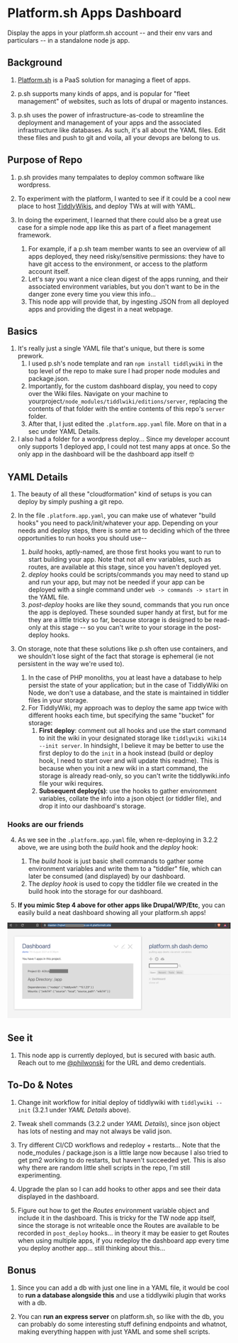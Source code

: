 # Platform.sh Apps Dashboard

Display the apps in your platform.sh account -- and their env vars and particulars -- in a standalone node js app. 

## Background

1. [Platform.sh](https://platform.sh) is a PaaS solution for managing a fleet of apps.

2. p.sh supports many kinds of apps, and is popular for "fleet management" of websites, such as lots of drupal or magento instances. 

3. p.sh uses the power of infrastructure-as-code to streamline the deployment and management of your apps and the associated infrastructure like databases. As such, it's all about the YAML files. Edit these files and push to git and voila, all your devops are belong to us. 

## Purpose of Repo

1. p.sh provides many tempalates to deploy common software like wordpress.

2. To experiment with the platform, I wanted to see if it could be a cool new place to host [TiddlyWikis](https://tiddlywiki.com), and deploy TWs at will with YAML. 

3. In doing the experiment, I learned that there could also be a great use case for a simple node app like this as part of a fleet management framework. 
    1. For example, if a p.sh team member wants to see an overview of all apps deployed, they need risky/sensitive permissions: they have to have git access to the environment, or access to the platform account itself.
    2. Let's say you want a nice clean digest of the apps running, and their associated environment variables, but you don't want to be in the danger zone every time you view this info... 
    3. This node app will provide that, by ingesting JSON from all deployed apps and providing the digest in a neat webpage. 

## Basics

1. It's really just a single YAML file that's unique, but there is some prework. 
    1. I used p.sh's node template and ran `npm install tiddlywiki` in the top level of the repo to make sure I had proper node modules and package.json. 
    2. Importantly, for the custom dashboard display, you need to copy over the Wiki files. Navigate on your machine to yourproject`/node_modules/tiddlwiki/editions/server`, replacing the contents of that folder with the entire contents of this repo's `server` folder.  
    3. After that, I just edited the `.platform.app.yaml` file. More on that in a sec under YAML Details. 
2. I also had a folder for a wordpress deploy... Since my developer account only supports 1 deployed app, I could not test many apps at once. So the only app in the dashboard will be the dashboard app itself :nerd_face:

## YAML Details

1. The beauty of all these "cloudformation" kind of setups is you can deploy by simply pushing a git repo. 

2. In the file `.platform.app.yaml`, you can make use of whatever "build hooks" you need to pack/init/whatever your app. Depending on your needs and deploy steps, there is some art to deciding which of the three opportunities to run hooks you should use--
    1. *build* hooks, aptly-named, are those first hooks you want to run to start building your app. Note that not all env variables, such as routes, are available at this stage, since you haven't deployed yet. 
    2. *deploy* hooks could be scripts/commands you may need to stand up and run your app, but may not be needed if your app can be deployed with a single command under `web -> commands -> start` in the YAML file.
    3. *post-deploy* hooks are like they sound, commands that you run once the app is deployed. These sounded super handy at first, but for me they are a little tricky so far, because storage is designed to be read-only at this stage -- so you can't write to your storage in the post-deploy hooks. 

3. On storage, note that these solutions like p.sh often use containers, and we shouldn't lose sight of the fact that storage is ephemeral (ie not persistent in the way we're used to). 
    1. In the case of PHP monoliths, you at least have a database to help persist the state of your application; but in the case of TiddlyWiki on Node, we don't use a database, and the state is maintained in tiddler files in your storage. 
    2. For TiddlyWiki, my approach was to deploy the same app twice with different hooks each time, but specifying the same "bucket" for storage:
        1. **First deploy**: comment out all hooks and use the start command to init the wiki in your designated storage like `tiddlywiki wiki14 --init server`. In hindsight, I believe it may be better to use the first deploy to do the `init` in a hook instead (build or deploy hook, I need to start over and will update this readme). This is because when you init a new wiki in a start command, the storage is already read-only, so you can't write the tiddlywiki.info file your wiki requires.  
        2. **Subsequent deploy(s)**: use the hooks to gather environment variables, collate the info into a json object (or tiddler file), and drop it into our dashboard's storage. 


### Hooks are our friends 

4. As we see in the `.platform.app.yaml` file, when re-deploying in 3.2.2 above, we are using both the *build* hook and the *deploy* hook:
    1. The _build hook_ is just basic shell commands to gather some environment variables and write them to a "tiddler" file, which can later be consumed (and displayed) by our dashboard. 
    2. The _deploy hook_ is used to copy the tiddler file we created in the build hook into the storage for our dashboard. 

5. **If you mimic Step 4 above for other apps like Drupal/WP/Etc**, you can easily build a neat dashboard showing all your platform.sh apps! 

![Dashboard screenshot](platform_dot_sh_custom_app_dashboard.png)

## See it 

1. This node app is currently deployed, but is secured with basic auth. Reach out to me [@philwonski](https://twitter.com/philwonski) for the URL and demo credentials. 

## To-Do & Notes 

1. Change init workflow for initial deploy of tiddlywiki with `tiddlywiki --init` (3.2.1 under _YAML Details_ above).

2. Tweak shell commands (3.2.2 under _YAML Details_), since json object has lots of nesting and may not always be valid json. 

3. Try different CI/CD workflows and redeploy + restarts... Note that the node_modules / package.json is a little large now because I also tried to get pm2 working to do restarts, but haven't succeeded yet. This is also why there are random little shell scripts in the repo, I'm still experimenting. 

4. Upgrade the plan so I can add hooks to other apps and see their data displayed in the dashboard. 

5. Figure out how to get the *Routes* environment variable object and include it in the dashboard. This is tricky for the TW node app itself, since the storage is not writeable once the Routes are available to be recorded in `post_deploy` hooks... in theory it may be easier to get Routes when using multiple apps, if you redeploy the dashboard app every time you deploy another app... still thinking about this... 

## Bonus

1. Since you can add a db with just one line in a YAML file, it would be cool to **run a database alongside this** and use a tiddlywiki plugin that works with a db. 

2. You can **run an express server** on platform.sh, so like with the db, you can probably do some interesting stuff defining endpoints and whatnot, making everything  happen with just YAML and some shell scripts. 